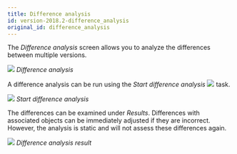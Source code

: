 ```yaml
---
title: Difference analysis
id: version-2018.2-difference_analysis
original_id: difference_analysis
---
```


The *Difference analysis* screen allows you to analyze the differences between multiple versions.

![](assets/sf/image52.png)
*Difference analysis*

A difference analysis can be run using the *Start difference analysis* ![](assets/sf/image53.png) task.

![](assets/sf/image54.png)
*Start difference analysis*

The differences can be examined under *Results*. Differences with associated objects can be immediately adjusted if they are incorrect. However, the analysis is static and will not assess these differences again. 

![](assets/sf/image55.png)
*Difference analysis result*